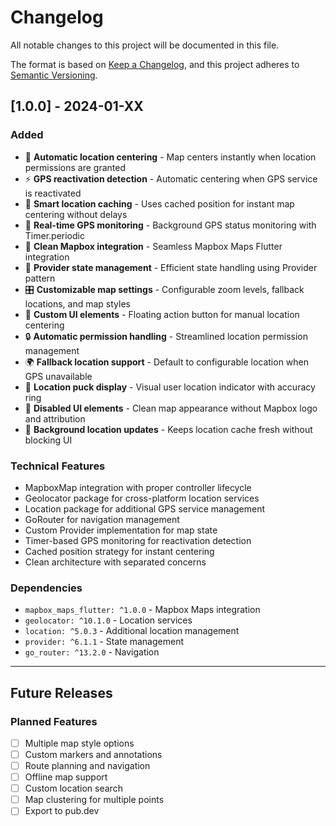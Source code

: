# Changelog

All notable changes to this project will be documented in this file.

The format is based on [Keep a Changelog](https://keepachangelog.com/en/1.0.0/),
and this project adheres to [Semantic Versioning](https://semver.org/spec/v2.0.0.html).

## [1.0.0] - 2024-01-XX

### Added
- 🎯 **Automatic location centering** - Map centers instantly when location permissions are granted
- ⚡ **GPS reactivation detection** - Automatic centering when GPS service is reactivated
- 💾 **Smart location caching** - Uses cached position for instant map centering without delays
- 🔄 **Real-time GPS monitoring** - Background GPS status monitoring with Timer.periodic
- 🎨 **Clean Mapbox integration** - Seamless Mapbox Maps Flutter integration
- 📱 **Provider state management** - Efficient state handling using Provider pattern
- 🎛️ **Customizable map settings** - Configurable zoom levels, fallback locations, and map styles
- 🎨 **Custom UI elements** - Floating action button for manual location centering
- 🔒 **Automatic permission handling** - Streamlined location permission management
- 🌍 **Fallback location support** - Default to configurable location when GPS unavailable
- 🎯 **Location puck display** - Visual user location indicator with accuracy ring
- 🔧 **Disabled UI elements** - Clean map appearance without Mapbox logo and attribution
- 📍 **Background location updates** - Keeps location cache fresh without blocking UI

### Technical Features
- MapboxMap integration with proper controller lifecycle
- Geolocator package for cross-platform location services
- Location package for additional GPS service management
- GoRouter for navigation management
- Custom Provider implementation for map state
- Timer-based GPS monitoring for reactivation detection
- Cached position strategy for instant centering
- Clean architecture with separated concerns

### Dependencies
- `mapbox_maps_flutter: ^1.0.0` - Mapbox Maps integration
- `geolocator: ^10.1.0` - Location services
- `location: ^5.0.3` - Additional location management
- `provider: ^6.1.1` - State management
- `go_router: ^13.2.0` - Navigation

---

## Future Releases

### Planned Features
- [ ] Multiple map style options
- [ ] Custom markers and annotations
- [ ] Route planning and navigation
- [ ] Offline map support
- [ ] Custom location search
- [ ] Map clustering for multiple points
- [ ] Export to pub.dev